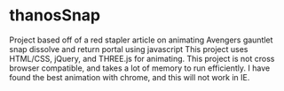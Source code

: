 # thanosSnap
Project based off of a red stapler article on animating Avengers gauntlet snap dissolve and return portal using javascript
This project uses HTML/CSS, jQuery, and THREE.js for animating.  This project is not cross browser compatible, and takes a lot of memory
to run efficiently.  I have found the best animation with chrome, and this will not work in IE. 
